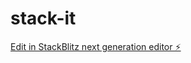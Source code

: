 # stack-it

[Edit in StackBlitz next generation editor ⚡️](https://stackblitz.com/~/github.com/invictusdown/stack-it)